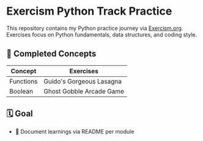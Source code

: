 # Exercism Python Track Practice

This repository contains my Python practice journey via [Exercism.org](https://exercism.org/tracks/python/exercises).  
Exercises focus on Python fundamentals, data structures, and coding style.

## 🔧 Completed Concepts

| Concept          | Exercises                   |
|------------------|-----------------------------|
| Functions        | Guido's Gorgeous Lasagna    |
| Boolean          | Ghost Gobble Arcade Game    |

## 🗓️ Goal

- 📝 Document learnings via README per module
